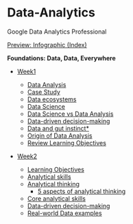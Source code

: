# Data-Analytics
Google Data Analytics Professional

[Preview: Infographic (Index)](https://github.com/Forestreee/Data-Analytics/wiki/231007#preview-infographic)

**Foundations: Data, Data, Everywhere**
- [Week1](https://github.com/Forestreee/Data-Analytics/wiki/231007#week1---introduction)
  - [Data Analysis](https://github.com/Forestreee/Data-Analytics/wiki/231007#data-analysis)
  - [Case Study](https://github.com/Forestreee/Data-Analytics/wiki/231007#case-study)
  - [Data ecosystems](https://github.com/Forestreee/Data-Analytics/wiki/231007#data-ecosystems)
  - [Data Science](https://github.com/Forestreee/Data-Analytics/wiki/231007#data-science)
  - [Data Science vs Data Analysis](https://github.com/Forestreee/Data-Analytics/wiki/231007#data-scientists-vs-data-analysts)
  - [Data-driven decision-making](https://github.com/Forestreee/Data-Analytics/wiki/231007#data-driven-decision-making)
  - [Data and gut instinct*](https://github.com/Forestreee/Data-Analytics/wiki/231007#data-and-gut-instinct)
  - [Origin of Data Analysis](https://github.com/Forestreee/Data-Analytics/wiki/231007#origins-of-the-data-analysis-process)
  - [Review Learning Objectives](https://github.com/Forestreee/Data-Analytics/wiki/231007#review-learning-objectives)

- [Week2](https://github.com/Forestreee/Data-Analytics/wiki/231008#week2---analytical-thinking)
  - [Learning Objectives](https://github.com/Forestreee/Data-Analytics/wiki/231008#learning-objectives)
  - [Analytical skills](https://github.com/Forestreee/Data-Analytics/wiki/231008#analytical-skills)
  - [Analytical thinking](https://github.com/Forestreee/Data-Analytics/wiki/231008#analytical-thinking)
    - [5 aspects of analytical thinking](https://github.com/Forestreee/Data-Analytics/wiki/231008#5-aspects-of-analytical-thinking)
  - [Core analytical skills](https://github.com/Forestreee/Data-Analytics/wiki/231008#core-analytical-skills)
  - [Data-driven decision-making](https://github.com/Forestreee/Data-Analytics/wiki/231008#data-driven-decision-making)
  - [Real-world Data examples](https://github.com/Forestreee/Data-Analytics/wiki/231008#real-world-data-magic)
